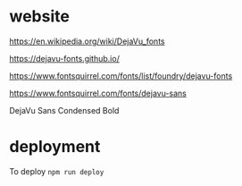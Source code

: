 # website

https://en.wikipedia.org/wiki/DejaVu_fonts

https://dejavu-fonts.github.io/

https://www.fontsquirrel.com/fonts/list/foundry/dejavu-fonts

https://www.fontsquirrel.com/fonts/dejavu-sans

DejaVu Sans Condensed Bold

# deployment

To deploy `npm run deploy`
